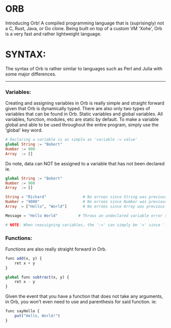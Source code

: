 # ORB
Introducing Orb! A compiled programming language that is (suprisingly) not a C, Rust, Java, or Go clone. Being built on top of a custom VM 'Xohe', Orb is a very fast and rather lightweight language.

# SYNTAX:
The syntax of Orb is rather similar to languages such as Perl and Julia with some major differences.
___
### Variables:
Creating and assigning variables in Orb is really simple and straight forward given that Orb is dynamically typed. There are also only two types of variables that can be found in Orb. Static variables and global variables. All variables, function, modules, etc are static by default. To make a variable global and able to be used throughout the entire program, simply use the 'global' key word.
```julia
# Declaring a variable is as simple as 'variable := value'
global String := "Bobert"
Number := 900
Array  := []
```
Do note, data can NOT be assigned to a variable that has not been declared ie.
```julia
global String := "Bobert"
Number := 900
Array  := []

String = "Richard"                # No erroes since String was previous declared
Number = "9000"                   # No erroes since Number was previous declared
Array  = ["Hello", "World"]       # No erroes since Array was previous declared

Message = "Hello World"         # Throws an undeclared variable error since 'Message' was no declared and data is trying to get assigned to it

# NOTE: When reassigning variables, the ':=' can simply be '=' since ':=' is used to declare variables, however it is still okay if you choose to use ':=' to reassign variables.
```


### Functions:
Functions are also really straight forward in Orb.
```julia
func add(x, y) {
    ret x + y
}

global func subtract(x, y) {
    ret x - y
}
```
Given the event that you have a function that does not take any arguments, in Orb, you won't even need to use and parenthesis for said function. ie:
```julia
func sayHello {
    put("Hello, World!")
}
```
